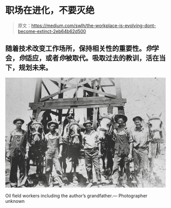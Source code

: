 # 职场在进化，不要灭绝

> 原文：<https://medium.com/swlh/the-workplace-is-evolving-dont-become-extinct-2eb64b62d500>

## 随着技术改变工作场所，保持相关性的重要性。*你*学会，*你*适应，或者*你*被取代。吸取过去的教训，活在当下，规划未来。

![](img/988b008317085bf01d324c513543c4d7.png)

Oil field workers including the author’s grandfather.— Photographer unknown